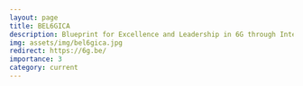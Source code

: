 ```yaml
---
layout: page
title: BEL6GICA
description: Blueprint for Excellence and Leadership in 6G through Interregional Concerted Action <br /> <b>(2024)</b>
img: assets/img/bel6gica.jpg
redirect: https://6g.be/
importance: 3
category: current
---
```

